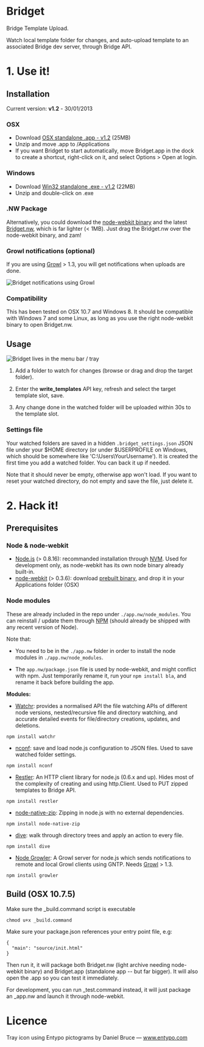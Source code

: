 # Bridget

Bridge Template Upload.

Watch local template folder for changes, and auto-upload template to an associated Bridge dev server, through Bridge API.

# 1. Use it!

## Installation

Current version: **v1.2** - 30/01/2013

### OSX

- Download [OSX standalone .app - v1.2](http://cl.ly/3W40201K3l29/download/Bridget-1.2-osx.zip) (25MB)
- Unzip and move .app to /Applications
- If you want Bridget to start automatically, move Bridget.app in the dock to create a shortcut, right-click on it, and select Options > Open at login.

### Windows

- Download [Win32 standalone .exe - v1.2](http://cl.ly/3Z2O2S0S2637/download/Bridget-1.2-win32.zip) (22MB)
- Unzip and double-click on .exe

### .NW Package

Alternatively, you could download the [node-webkit binary](https://github.com/rogerwang/node-webkit#downloads) and the latest [Bridget.nw](https://github.com/julienma/Bridget/raw/master/build/Bridget.nw), which is far lighter (< 1MB).
Just drag the Bridget.nw over the node-webkit binary, and zam!

### Growl notifications (optional)

If you are using [Growl](http://growl.info) > 1.3, you will get notifications when uploads are done.

![Bridget notifications using Growl](https://raw.github.com/julienma/Bridget/master/readme_growl.png)

### Compatibility

This has been tested on OSX 10.7 and Windows 8.
It should be compatible with Windows 7 and some Linux, as long as you use the right node-webkit binary to open Bridget.nw.

## Usage

![Bridget lives in the menu bar / tray](https://raw.github.com/julienma/Bridget/master/readme_menu.png)

1. Add a folder to watch for changes (browse or drag and drop the target folder).

2. Enter the **write_templates** API key, refresh and select the target template slot, save.

3. Any change done in the watched folder will be uploaded within 30s to the template slot.

### Settings file

Your watched folders are saved in a hidden `.bridget_settings.json` JSON file under your $HOME directory (or under $USERPROFILE on Windows, which should be somewhere like 'C:\Users\YourUsername').
It is created the first time you add a watched folder.
You can back it up if needed.

Note that it should never be empty, otherwise app won't load.
If you want to reset your watched directory, do not empty and save the file, just delete it.

# 2. Hack it!

## Prerequisites

### Node & node-webkit

- [Node.js](http://nodejs.org/) (> 0.8.16): recommanded installation through [NVM](https://github.com/creationix/nvm). Used for development only, as node-webkit has its own node binary already built-in.
- [node-webkit](https://github.com/rogerwang/node-webkit) (> 0.3.6): download [prebuilt binary](https://github.com/rogerwang/node-webkit#downloads), and drop it in your Applications folder (OSX)

### Node modules

These are already included in the repo under `./app.nw/node_modules`.
You can reinstall / update them through [NPM](https://npmjs.org/) (should already be shipped with any recent version of Node).

Note that:

- You need to be in the `./app.nw` folder in order to install the node modules in `./app.nw/node_modules`.

- The `app.nw/package.json` file is used by node-webkit, and might conflict with npm. Just temporarily rename it, run your `npm install bla`, and rename it back before building the app.

**Modules:**

- [Watchr](https://github.com/bevry/watchr): provides a normalised API the file watching APIs of different node versions, nested/recursive file and directory watching, and accurate detailed events for file/directory creations, updates, and deletions.

```
npm install watchr
```

- [nconf](https://github.com/flatiron/nconf): save and load node.js configuration to JSON files. Used to save watched folder settings.

```
npm install nconf
```

- [Restler](https://github.com/danwrong/restler): An HTTP client library for node.js (0.6.x and up). Hides most of the complexity of creating and using http.Client. Used to PUT zipped templates to Bridge API.

```
npm install restler
```

- [node-native-zip](https://github.com/janjongboom/node-native-zip): Zipping in node.js with no external dependencies.

```
npm install node-native-zip
```

- [dive](https://github.com/pvorb/node-dive): walk through directory trees and apply an action to every file.

```
npm install dive
```

- [Node Growler](https://github.com/betamos/Node-Growler): A Growl server for node.js which sends notifications to remote and local Growl clients using GNTP. Needs [Growl](http://growl.info) > 1.3.

```
npm install growler
```

## Build (OSX 10.7.5)

Make sure the _build.command script is executable

```
chmod u+x _build.command
```

Make sure your package.json references your entry point file, e.g:
```
{
  "main": "source/init.html"
}
```

Then run it, it will package both Bridget.nw (light archive needing node-webkit binary) and Bridget.app (standalone app -- but far bigger).
It will also open the .app so you can test it immediately.

For development, you can run _test.command instead, it will just package an _app.nw and launch it through node-webkit.

# Licence

Tray icon using Entypo pictograms by Daniel Bruce — www.entypo.com
